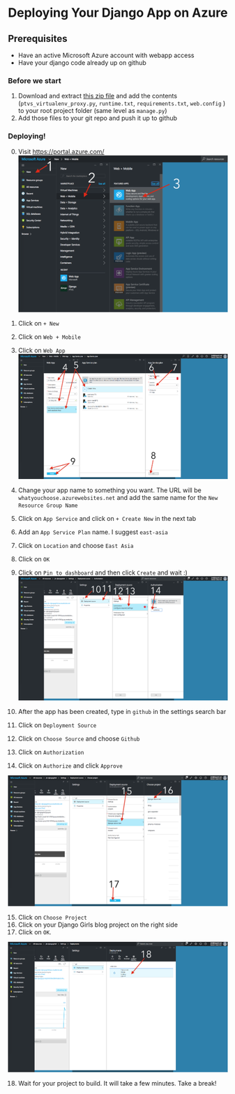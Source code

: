 # Deploying Your Django App on Azure

## Prerequisites
- Have an active Microsoft Azure account with webapp access
- Have your django code already up on github

### Before we start
1. Download and extract [this zip file](https://gist.github.com/jinpark/77193532d04860bcda8b4c66fa6aae8a/archive/4ed5c72c3c187c6c4a7374404e1fa3a62f1583be.zip) and add the contents (`ptvs_virtualenv_proxy.py`, `runtime.txt`, `requirements.txt`, `web.config` ) to your root project folder (same level as `manage.py`) 
2. Add those files to your git repo and push it up to github

### Deploying!
0. Visit https://portal.azure.com/
 ![image](./01-03.png)

1. Click on `+ New`
2. Click on `Web + Mobile`
3. Click on `Web App`
 ![image](./04-09-new.png)
 
 
 4. Change your app name to something you want. The URL will be `whatyouchoose.azurewebsites.net` and add the same name for the `New Resource Group Name`
 5. Click on `App Service` and click on `+ Create New` in the next tab
 6. Add an `App Service Plan` name. I suggest `east-asia`
 7. Click on `Location` and choose `East Asia`
 8. Click on `OK`
 9. Click on `Pin to dashboard` and then click `Create` and wait :)
 ![image](./10-14.png)
 
 10. After the app has been created, type in `github` in the settings search bar
 11. Click on `Deployment Source`
 12. Click on `Choose Source` and choose `Github` 
 13. Click on `Authorization`
 14. Click on `Authorize` and click `Approve`
 
 ![image](./15-17.png)
 
 15. Click on `Choose Project`
 16. Click on your Django Girls blog project on the right side
 17. Click on `OK`.
 
 ![image](./18.png)
 
 18. Wait for your project to build. It will take a few minutes. Take a break!

